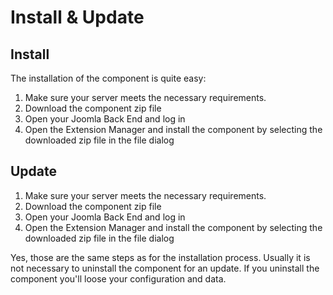 # Install & Update

## Install 

The installation of the component is quite easy:

1. Make sure your server meets the necessary requirements. 
2. Download the component zip file
3. Open your Joomla Back End and log in
4. Open the Extension Manager and install the component by selecting the downloaded zip file in the file dialog

## Update

1. Make sure your server meets the necessary requirements. 
2. Download the component zip file
3. Open your Joomla Back End and log in
4. Open the Extension Manager and install the component by selecting the downloaded zip file in the file dialog

Yes, those are the same steps as for the installation process. Usually it is not necessary to uninstall the component for an update. If you uninstall the component you'll loose your configuration and data. 
